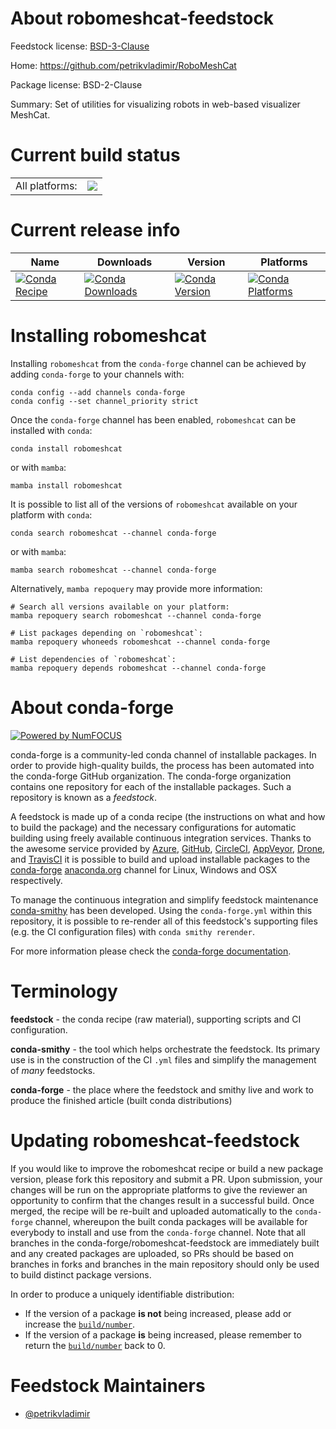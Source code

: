 About robomeshcat-feedstock
===========================

Feedstock license: [BSD-3-Clause](https://github.com/conda-forge/robomeshcat-feedstock/blob/main/LICENSE.txt)

Home: https://github.com/petrikvladimir/RoboMeshCat

Package license: BSD-2-Clause

Summary: Set of utilities for visualizing robots in web-based visualizer MeshCat.

Current build status
====================


<table><tr><td>All platforms:</td>
    <td>
      <a href="https://dev.azure.com/conda-forge/feedstock-builds/_build/latest?definitionId=17964&branchName=main">
        <img src="https://dev.azure.com/conda-forge/feedstock-builds/_apis/build/status/robomeshcat-feedstock?branchName=main">
      </a>
    </td>
  </tr>
</table>

Current release info
====================

| Name | Downloads | Version | Platforms |
| --- | --- | --- | --- |
| [![Conda Recipe](https://img.shields.io/badge/recipe-robomeshcat-green.svg)](https://anaconda.org/conda-forge/robomeshcat) | [![Conda Downloads](https://img.shields.io/conda/dn/conda-forge/robomeshcat.svg)](https://anaconda.org/conda-forge/robomeshcat) | [![Conda Version](https://img.shields.io/conda/vn/conda-forge/robomeshcat.svg)](https://anaconda.org/conda-forge/robomeshcat) | [![Conda Platforms](https://img.shields.io/conda/pn/conda-forge/robomeshcat.svg)](https://anaconda.org/conda-forge/robomeshcat) |

Installing robomeshcat
======================

Installing `robomeshcat` from the `conda-forge` channel can be achieved by adding `conda-forge` to your channels with:

```
conda config --add channels conda-forge
conda config --set channel_priority strict
```

Once the `conda-forge` channel has been enabled, `robomeshcat` can be installed with `conda`:

```
conda install robomeshcat
```

or with `mamba`:

```
mamba install robomeshcat
```

It is possible to list all of the versions of `robomeshcat` available on your platform with `conda`:

```
conda search robomeshcat --channel conda-forge
```

or with `mamba`:

```
mamba search robomeshcat --channel conda-forge
```

Alternatively, `mamba repoquery` may provide more information:

```
# Search all versions available on your platform:
mamba repoquery search robomeshcat --channel conda-forge

# List packages depending on `robomeshcat`:
mamba repoquery whoneeds robomeshcat --channel conda-forge

# List dependencies of `robomeshcat`:
mamba repoquery depends robomeshcat --channel conda-forge
```


About conda-forge
=================

[![Powered by
NumFOCUS](https://img.shields.io/badge/powered%20by-NumFOCUS-orange.svg?style=flat&colorA=E1523D&colorB=007D8A)](https://numfocus.org)

conda-forge is a community-led conda channel of installable packages.
In order to provide high-quality builds, the process has been automated into the
conda-forge GitHub organization. The conda-forge organization contains one repository
for each of the installable packages. Such a repository is known as a *feedstock*.

A feedstock is made up of a conda recipe (the instructions on what and how to build
the package) and the necessary configurations for automatic building using freely
available continuous integration services. Thanks to the awesome service provided by
[Azure](https://azure.microsoft.com/en-us/services/devops/), [GitHub](https://github.com/),
[CircleCI](https://circleci.com/), [AppVeyor](https://www.appveyor.com/),
[Drone](https://cloud.drone.io/welcome), and [TravisCI](https://travis-ci.com/)
it is possible to build and upload installable packages to the
[conda-forge](https://anaconda.org/conda-forge) [anaconda.org](https://anaconda.org/)
channel for Linux, Windows and OSX respectively.

To manage the continuous integration and simplify feedstock maintenance
[conda-smithy](https://github.com/conda-forge/conda-smithy) has been developed.
Using the ``conda-forge.yml`` within this repository, it is possible to re-render all of
this feedstock's supporting files (e.g. the CI configuration files) with ``conda smithy rerender``.

For more information please check the [conda-forge documentation](https://conda-forge.org/docs/).

Terminology
===========

**feedstock** - the conda recipe (raw material), supporting scripts and CI configuration.

**conda-smithy** - the tool which helps orchestrate the feedstock.
                   Its primary use is in the construction of the CI ``.yml`` files
                   and simplify the management of *many* feedstocks.

**conda-forge** - the place where the feedstock and smithy live and work to
                  produce the finished article (built conda distributions)


Updating robomeshcat-feedstock
==============================

If you would like to improve the robomeshcat recipe or build a new
package version, please fork this repository and submit a PR. Upon submission,
your changes will be run on the appropriate platforms to give the reviewer an
opportunity to confirm that the changes result in a successful build. Once
merged, the recipe will be re-built and uploaded automatically to the
`conda-forge` channel, whereupon the built conda packages will be available for
everybody to install and use from the `conda-forge` channel.
Note that all branches in the conda-forge/robomeshcat-feedstock are
immediately built and any created packages are uploaded, so PRs should be based
on branches in forks and branches in the main repository should only be used to
build distinct package versions.

In order to produce a uniquely identifiable distribution:
 * If the version of a package **is not** being increased, please add or increase
   the [``build/number``](https://docs.conda.io/projects/conda-build/en/latest/resources/define-metadata.html#build-number-and-string).
 * If the version of a package **is** being increased, please remember to return
   the [``build/number``](https://docs.conda.io/projects/conda-build/en/latest/resources/define-metadata.html#build-number-and-string)
   back to 0.

Feedstock Maintainers
=====================

* [@petrikvladimir](https://github.com/petrikvladimir/)

